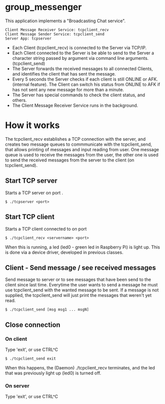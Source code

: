 # group_messenger
This application implements a "Broadcasting Chat service".
```
Client Message Receiver Service: tcpclient_recv
Client Message Sender Service: tcpclient_send
Server App: tcpserver
```
- Each Client (tcpclient_recv) is connected to the Server via TCP/IP.
- Each Client connected to the Server is be able to send to the Server a character string passed by argument via command line arguments. (tcpclient_send)
- The Server forwards the received messages to all connected Clients, and identifies the client that has sent the message.
- Every 5 seconds the Server checks if each client is still ONLINE or AFK. (internal feature). The Client can switch his status from ONLINE to AFK if has not sent any new message for more than a minute.
- The Server has special commands to check the client status, and others.
- The Client Message Receiver Service runs in the background. 

# How it works
The tcpclient_recv establishes a TCP connection with the server, and creates two message queues to commmunicate with the tcpclient_send, that allows printing of messages and input reading from user. One message queue is used to receive the messages from the user, the other one is used to send the received messages from the server to the client (on tcpclient_send).

## Start TCP server
Starts a TCP server on port <port>.
```shell
$ ./tcpserver <port>
```
## Start TCP client
Starts a TCP client connected to <servername> on port <port>
```shell
$ ./tcpclient_recv <servername> <port>
```
When this is running, a led (led0 - green led in Raspberry Pi) is light up. This is done via a device driver, developed in previous classes.

## Client - Send message / see received messages
Send message to server or to see messages that have been send to the client since last time. Everytime the user wants to send a message he must use tcpclient_send with the wanted message to be sent. If a message is not supplied, the tcpclient_send will just print the messages that weren't yet read.
```shell
$ ./tcpclient_send [msg msg1 ... msgN]
```
## Close connection
### On client
Type 'exit', or use CTRL^C 
```shell
$ ./tcpclient_send exit
```
When this happens, the (Daemon) ./tcpclient_recv terminates, and the led that was previously light up (led0) is turned off.

### On server
Type 'exit', or use CTRL^C